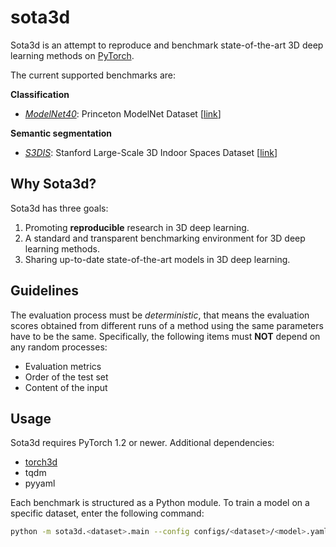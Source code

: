 sota3d
======

Sota3d is an attempt to reproduce and benchmark state-of-the-art 3D deep
learning methods on [PyTorch](https://pytorch.org/).

The current supported benchmarks are:

**Classification**
- [*ModelNet40*](https://github.com/pqhieu/sota3d/tree/master/sota3d/modelnet40):
  Princeton ModelNet Dataset [[link](https://modelnet.cs.princeton.edu)]

**Semantic segmentation**
- [*S3DIS*](https://github.com/pqhieu/sota3d/tree/master/sota3d/s3dis):
  Stanford Large-Scale 3D Indoor Spaces Dataset [[link](http://buildingparser.stanford.edu/dataset.html)]

Why Sota3d?
-----------

Sota3d has three goals:
1. Promoting **reproducible** research in 3D deep learning.
2. A standard and transparent benchmarking environment for 3D deep learning
   methods.
3. Sharing up-to-date state-of-the-art models in 3D deep learning.

Guidelines
----------

The evaluation process must be *deterministic*, that means the evaluation
scores obtained from different runs of a method using the same parameters have
to be the same. Specifically, the following items must **NOT** depend on any
random processes:
- Evaluation metrics
- Order of the test set
- Content of the input

Usage
-----

Sota3d requires PyTorch 1.2 or newer. Additional dependencies:
- [torch3d](https://github.com/pqhieu/torch3d)
- tqdm
- pyyaml

Each benchmark is structured as a Python module. To train a model on a specific
dataset, enter the following command:

```bash
python -m sota3d.<dataset>.main --config configs/<dataset>/<model>.yaml
```
